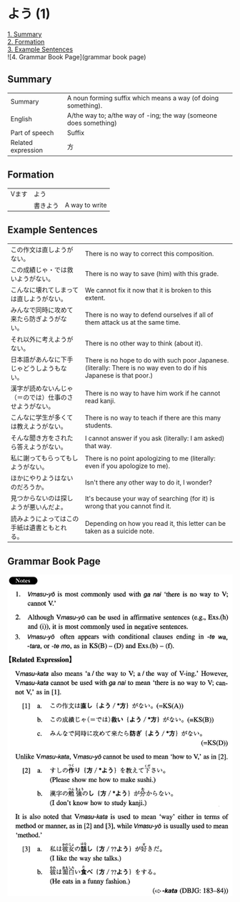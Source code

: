 # よう (1)

[1. Summary](#summary)<br>
[2. Formation](#formation)<br>
[3. Example Sentences](#example-sentences)<br>
![4. Grammar Book Page](grammar book page)<br>


## Summary

<table><tr>   <td>Summary</td>   <td>A noun forming suffix which means a way (of doing something).</td></tr><tr>   <td>English</td>   <td>A/the way to; a/the way of -ing; the way (someone does something)</td></tr><tr>   <td>Part of speech</td>   <td>Suffix</td></tr><tr>   <td>Related expression</td>   <td>方</td></tr></table>

## Formation

<table class="table"><tbody><tr class="tr head"><td class="td"><span class="bold">Vます</span></td><td class="td"><span class="concept">よう</span></td><td class="td"></td></tr><tr class="tr"><td class="td"></td><td class="td"><span>書き</span><span class="concept">よう</span></td><td class="td"><span>A way to write</span></td></tr></tbody></table>

## Example Sentences

<table><tr>   <td>この作文は直しようがない。</td>   <td>There is no way to correct this composition.</td></tr><tr>   <td>この成績じゃ・では救いようがない。</td>   <td>There is no way to save (him) with this grade.</td></tr><tr>   <td>こんなに壊れてしまっては直しようがない。</td>   <td>We cannot fix it now that it is broken to this extent.</td></tr><tr>   <td>みんなで同時に攻めて来たら防ぎようがない。</td>   <td>There is no way to defend ourselves if all of them attack us at the same time.</td></tr><tr>   <td>それ以外に考えようがない。</td>   <td>There is no other way to think (about it).</td></tr><tr>   <td>日本語があんなに下手じゃどうしようもない。</td>   <td>There is no hope to do with such poor Japanese. (literally: There is no way even to do if his Japanese is that poor.)</td></tr><tr>   <td>漢字が読めないんじゃ（＝のでは）仕事のさせようがない。</td>   <td>There is no way to have him work if he cannot read kanji.</td></tr><tr>   <td>こんなに学生が多くては教えようがない。</td>   <td>There is no way to teach if there are this many students.</td></tr><tr>   <td>そんな聞き方をされたら答えようがない。</td>   <td>I cannot answer if you ask (literally: I am asked) that way.</td></tr><tr>   <td>私に謝ってもらってもしようがない。</td>   <td>There is no point apologizing to me (literally: even if you apologize to me).</td></tr><tr>   <td>ほかにやりようはないのだろうか。</td>   <td>Isn't there any other way to do it, I wonder?</td></tr><tr>   <td>見つからないのは探しようが悪いんだよ。</td>   <td>It's because your way of searching (for it) is wrong that you cannot find it.</td></tr><tr>   <td>読みようによってはこの手紙は遺書ともとれる。</td>   <td>Depending on how you read it, this letter can be taken as a suicide note.</td></tr></table>

## Grammar Book Page

![](../img/Intermediateよう1.png)

